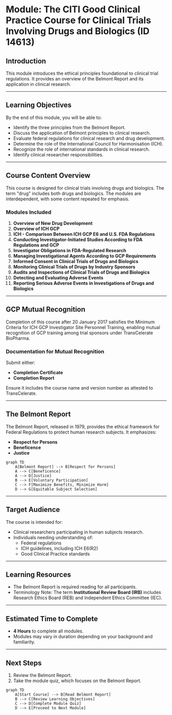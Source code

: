 # Module: The CITI Good Clinical Practice Course for Clinical Trials Involving Drugs and Biologics (ID 14613)

## **Introduction**

This module introduces the ethical principles foundational to clinical trial regulations. It provides an overview of the Belmont Report and its application in clinical research.

---

## **Learning Objectives**

By the end of this module, you will be able to:

- Identify the three principles from the Belmont Report.
- Discuss the application of Belmont principles to clinical research.
- Evaluate federal regulations for clinical research and drug development.
- Determine the role of the International Council for Harmonisation (ICH).
- Recognize the role of international standards in clinical research.
- Identify clinical researcher responsibilities.

---

## **Course Content Overview**

This course is designed for clinical trials involving drugs and biologics. The term "drug" includes both drugs and biologics. The modules are interdependent, with some content repeated for emphasis.

### **Modules Included**

1. **Overview of New Drug Development**
2. **Overview of ICH GCP**
3. **ICH - Comparison Between ICH GCP E6 and U.S. FDA Regulations**
4. **Conducting Investigator-Initiated Studies According to FDA Regulations and GCP**
5. **Investigator Obligations in FDA-Regulated Research**
6. **Managing Investigational Agents According to GCP Requirements**
7. **Informed Consent in Clinical Trials of Drugs and Biologics**
8. **Monitoring Clinical Trials of Drugs by Industry Sponsors**
9. **Audits and Inspections of Clinical Trials of Drugs and Biologics**
10. **Detecting and Evaluating Adverse Events**
11. **Reporting Serious Adverse Events in Investigations of Drugs and Biologics**

---

## **GCP Mutual Recognition**

Completion of this course after 20 January 2017 satisfies the Minimum Criteria for ICH GCP Investigator Site Personnel Training, enabling mutual recognition of GCP training among trial sponsors under TransCelerate BioPharma.

### **Documentation for Mutual Recognition**

Submit either:

- **Completion Certificate**
- **Completion Report**

Ensure it includes the course name and version number as attested to TransCelerate.

---

## **The Belmont Report**

The Belmont Report, released in 1979, provides the ethical framework for Federal Regulations to protect human research subjects. It emphasizes:

- **Respect for Persons**
- **Beneficence**
- **Justice**

```mermaid
graph TD
    A[Belmont Report] --> B[Respect for Persons]
    A --> C[Beneficence]
    A --> D[Justice]
    B --> E[Voluntary Participation]
    C --> F[Maximize Benefits, Minimize Harm]
    D --> G[Equitable Subject Selection]
```

---

## **Target Audience**

The course is intended for:

- Clinical researchers participating in human subjects research.
- Individuals needing understanding of:
  - Federal regulations
  - ICH guidelines, including ICH E6(R2)
  - Good Clinical Practice standards

---

## **Learning Resources**

- The Belmont Report is required reading for all participants.
- Terminology Note: The term **Institutional Review Board (IRB)** includes Research Ethics Board (REB) and Independent Ethics Committee (IEC).

---

## **Estimated Time to Complete**

- **4 Hours** to complete all modules.
- Modules may vary in duration depending on your background and familiarity.

---

## **Next Steps**

1. Review the Belmont Report.
2. Take the module quiz, which focuses on the Belmont Report.

```mermaid
graph TD
    A[Start Course] --> B[Read Belmont Report]
    B --> C[Review Learning Objectives]
    C --> D[Complete Module Quiz]
    D --> E[Proceed to Next Module]
```
